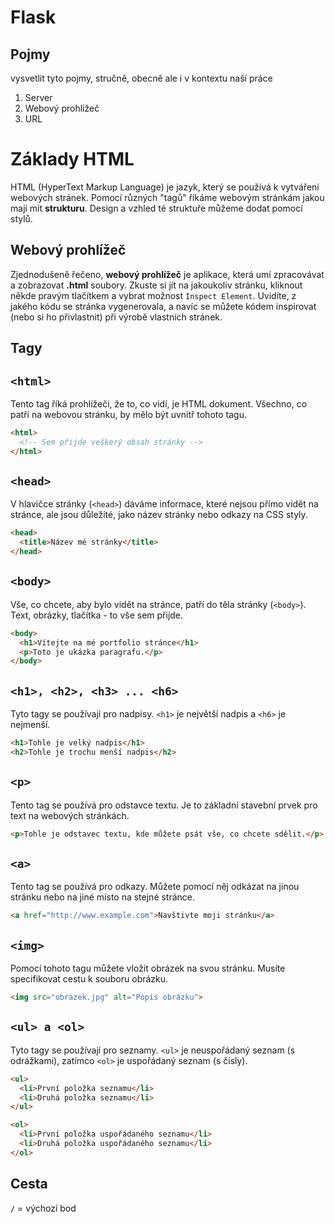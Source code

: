 # Flask

## Pojmy

vysvetlit tyto pojmy, stručně, obecně ale i v kontextu naší práce

1. Server
2. Webový prohlížeč
3. URL 


# Základy HTML

HTML (HyperText Markup Language) je jazyk, který se používá k vytváření webových stránek.
Pomocí různých "tagů" říkáme webovým stránkám jakou mají mít **strukturu**.
Design a vzhled té struktuře můžeme dodat pomocí stylů.

## Webový prohlížeč

Zjednodušeně řečeno, **webový prohlížeč** je aplikace, která umí zpracovávat a zobrazovat **.html** soubory.
Zkuste si jít na jakoukoliv stránku, kliknout někde pravým tlačítkem a vybrat možnost `Inspect Element`.
Uvidíte, z jakého kódu se stránka vygenerovala, a navíc se můžete kódem inspirovat (nebo si ho přivlastnit) při výrobě vlastních stránek.


## Tagy 

## `<html>`
Tento tag říká prohlížeči, že to, co vidí, je HTML dokument. Všechno, co patří na webovou stránku, by mělo být uvnitř tohoto tagu.

```html
<html>
  <!-- Sem přijde veškerý obsah stránky -->
</html>
```

## `<head>`

V hlavičce stránky (`<head>`) dáváme informace, které nejsou přímo vidět na stránce, ale jsou důležité, jako název stránky nebo odkazy na CSS styly.

```html
<head>
  <title>Název mé stránky</title>
</head>
```

## `<body>`
Vše, co chcete, aby bylo vidět na stránce, patří do těla stránky (`<body>`). Text, obrázky, tlačítka - to vše sem přijde.

```html
<body>
  <h1>Vítejte na mé portfolio stránce</h1>
  <p>Toto je ukázka paragrafu.</p>
</body>
```


## `<h1>, <h2>, <h3> ... <h6>`
Tyto tagy se používají pro nadpisy. `<h1>` je největší nadpis a `<h6>` je nejmenší.


```html
<h1>Tohle je velký nadpis</h1>
<h2>Tohle je trochu menší nadpis</h2>
```


## `<p>`
Tento tag se používá pro odstavce textu. Je to základní stavební prvek pro text na webových stránkách.

```html
<p>Tohle je odstavec textu, kde můžete psát vše, co chcete sdělit.</p>
```

## `<a>`
Tento tag se používá pro odkazy. Můžete pomocí něj odkázat na jinou stránku nebo na jiné místo na stejné stránce.

```html
<a href="http://www.example.com">Navštivte moji stránku</a>
```

## `<img>`
Pomocí tohoto tagu můžete vložit obrázek na svou stránku. Musíte specifikovat cestu k souboru obrázku.

```html
<img src="obrazek.jpg" alt="Popis obrázku">
```

## `<ul> a <ol>`
Tyto tagy se používají pro seznamy. `<ul>` je neuspořádaný seznam (s odrážkami), zatímco `<ol>` je uspořádaný seznam (s čísly).
```html
<ul>
  <li>První položka seznamu</li>
  <li>Druhá položka seznamu</li>
</ul>

<ol>
  <li>První položka uspořádaného seznamu</li>
  <li>Druhá položka uspořádaného seznamu</li>
</ol>
```

## Cesta

`/` = výchozí bod